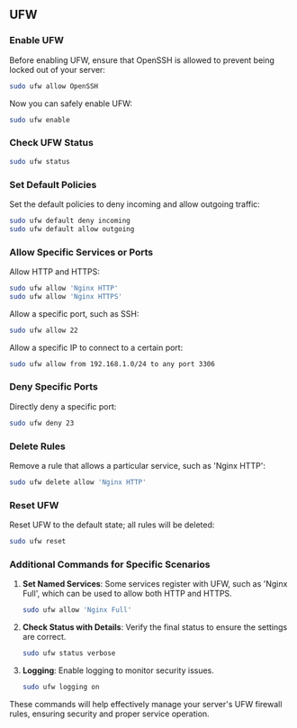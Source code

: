 ## UFW

### Enable UFW
Before enabling UFW, ensure that OpenSSH is allowed to prevent being locked out of your server:
```bash
sudo ufw allow OpenSSH
```

Now you can safely enable UFW:
```bash
sudo ufw enable
```

### Check UFW Status
```bash
sudo ufw status
```

### Set Default Policies
Set the default policies to deny incoming and allow outgoing traffic:
```bash
sudo ufw default deny incoming
sudo ufw default allow outgoing
```

### Allow Specific Services or Ports
Allow HTTP and HTTPS:
```bash
sudo ufw allow 'Nginx HTTP'
sudo ufw allow 'Nginx HTTPS'
```

Allow a specific port, such as SSH:
```bash
sudo ufw allow 22
```

Allow a specific IP to connect to a certain port:
```bash
sudo ufw allow from 192.168.1.0/24 to any port 3306
```

### Deny Specific Ports
Directly deny a specific port:
```bash
sudo ufw deny 23
```

### Delete Rules
Remove a rule that allows a particular service, such as 'Nginx HTTP':
```bash
sudo ufw delete allow 'Nginx HTTP'
```

### Reset UFW
Reset UFW to the default state; all rules will be deleted:
```bash
sudo ufw reset
```

### Additional Commands for Specific Scenarios
1. **Set Named Services**: Some services register with UFW, such as 'Nginx Full', which can be used to allow both HTTP and HTTPS.
   ```bash
   sudo ufw allow 'Nginx Full'
   ```

2. **Check Status with Details**: Verify the final status to ensure the settings are correct.
   ```bash
   sudo ufw status verbose
   ```

3. **Logging**: Enable logging to monitor security issues.
   ```bash
   sudo ufw logging on
   ```

These commands will help effectively manage your server's UFW firewall rules, ensuring security and proper service operation.
